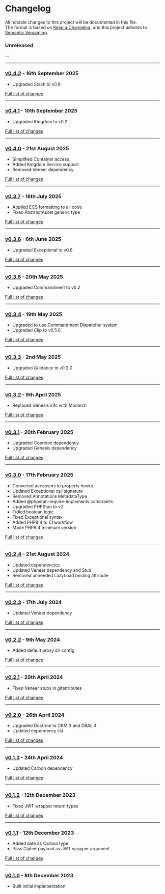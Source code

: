 # Changelog

All notable changes to this project will be documented in this file.<br>
The format is based on [Keep a Changelog](https://keepachangelog.com/en/1.0.0/),
and this project adheres to [Semantic Versioning](https://semver.org/spec/v2.0.0.html).

### Unreleased
--

---

### [v0.4.2](https://github.com/decodelabs/indoctrination/commits/v0.4.2) - 16th September 2025

- Upgraded Stash to v0.8

[Full list of changes](https://github.com/decodelabs/indoctrination/compare/v0.4.1...v0.4.2)

---

### [v0.4.1](https://github.com/decodelabs/indoctrination/commits/v0.4.1) - 10th September 2025

- Upgraded Kingdom to v0.2

[Full list of changes](https://github.com/decodelabs/indoctrination/compare/v0.4.0...v0.4.1)

---

### [v0.4.0](https://github.com/decodelabs/indoctrination/commits/v0.4.0) - 21st August 2025

- Simplified Container access
- Added Kingdom Service support
- Removed Veneer dependency

[Full list of changes](https://github.com/decodelabs/indoctrination/compare/v0.3.7...v0.4.0)

---

### [v0.3.7](https://github.com/decodelabs/indoctrination/commits/v0.3.7) - 16th July 2025

- Applied ECS formatting to all code
- Fixed AbstractAsset generic type

[Full list of changes](https://github.com/decodelabs/indoctrination/compare/v0.3.6...v0.3.7)

---

### [v0.3.6](https://github.com/decodelabs/indoctrination/commits/v0.3.6) - 6th June 2025

- Upgraded Exceptional to v0.6

[Full list of changes](https://github.com/decodelabs/indoctrination/compare/v0.3.5...v0.3.6)

---

### [v0.3.5](https://github.com/decodelabs/indoctrination/commits/v0.3.5) - 20th May 2025

- Upgraded Commandment to v0.2

[Full list of changes](https://github.com/decodelabs/indoctrination/compare/v0.3.4...v0.3.5)

---

### [v0.3.4](https://github.com/decodelabs/indoctrination/commits/v0.3.4) - 19th May 2025

- Upgraded to use Commandment Dispatcher system
- Upgraded Clip to v0.5.0

[Full list of changes](https://github.com/decodelabs/indoctrination/compare/v0.3.3...v0.3.4)

---

### [v0.3.3](https://github.com/decodelabs/indoctrination/commits/v0.3.3) - 2nd May 2025

- Upgraded Guidance to v0.2.0

[Full list of changes](https://github.com/decodelabs/indoctrination/compare/v0.3.2...v0.3.3)

---

### [v0.3.2](https://github.com/decodelabs/indoctrination/commits/v0.3.2) - 9th April 2025

- Replaced Genesis info with Monarch

[Full list of changes](https://github.com/decodelabs/indoctrination/compare/v0.3.1...v0.3.2)

---

### [v0.3.1](https://github.com/decodelabs/indoctrination/commits/v0.3.1) - 20th February 2025

- Upgraded Coercion dependency
- Upgraded Genesis dependency

[Full list of changes](https://github.com/decodelabs/indoctrination/compare/v0.3.0...v0.3.1)

---

### [v0.3.0](https://github.com/decodelabs/indoctrination/commits/v0.3.0) - 17th February 2025

- Converted accessors to property hooks
- Updated Exceptional call signature
- Removed Annotations MetadataType
- Added @phpstan-require-implements constraints
- Upgraded PHPStan to v2
- Tidied boolean logic
- Fixed Exceptional syntax
- Added PHP8.4 to CI workflow
- Made PHP8.4 minimum version

[Full list of changes](https://github.com/decodelabs/indoctrination/compare/v0.2.4...v0.3.0)

---

### [v0.2.4](https://github.com/decodelabs/indoctrination/commits/v0.2.4) - 21st August 2024

- Updated dependencies
- Updated Veneer dependency and Stub
- Removed unneeded LazyLoad binding attribute

[Full list of changes](https://github.com/decodelabs/indoctrination/compare/v0.2.3...v0.2.4)

---

### [v0.2.3](https://github.com/decodelabs/indoctrination/commits/v0.2.3) - 17th July 2024

- Updated Veneer dependency

[Full list of changes](https://github.com/decodelabs/indoctrination/compare/v0.2.2...v0.2.3)

---

### [v0.2.2](https://github.com/decodelabs/indoctrination/commits/v0.2.2) - 9th May 2024

- Added default proxy dir config

[Full list of changes](https://github.com/decodelabs/indoctrination/compare/v0.2.1...v0.2.2)

---

### [v0.2.1](https://github.com/decodelabs/indoctrination/commits/v0.2.1) - 29th April 2024

- Fixed Veneer stubs in gitattributes

[Full list of changes](https://github.com/decodelabs/indoctrination/compare/v0.2.0...v0.2.1)

---

### [v0.2.0](https://github.com/decodelabs/indoctrination/commits/v0.2.0) - 26th April 2024

- Upgraded Doctrine to ORM 3 and DBAL 4
- Updated dependency list

[Full list of changes](https://github.com/decodelabs/indoctrination/compare/v0.1.3...v0.2.0)

---

### [v0.1.3](https://github.com/decodelabs/indoctrination/commits/v0.1.3) - 24th April 2024

- Updated Carbon dependency

[Full list of changes](https://github.com/decodelabs/indoctrination/compare/v0.1.2...v0.1.3)

---

### [v0.1.2](https://github.com/decodelabs/indoctrination/commits/v0.1.2) - 12th December 2023

- Fixed JWT wrapper return types

[Full list of changes](https://github.com/decodelabs/indoctrination/compare/v0.1.1...v0.1.2)

---

### [v0.1.1](https://github.com/decodelabs/indoctrination/commits/v0.1.1) - 12th December 2023

- Added date as Carbon type
- Pass Cipher payload as JWT wrapper argument

[Full list of changes](https://github.com/decodelabs/indoctrination/compare/v0.1.0...v0.1.1)

---

### [v0.1.0](https://github.com/decodelabs/indoctrination/commits/v0.1.0) - 8th December 2023

- Built initial implementation
